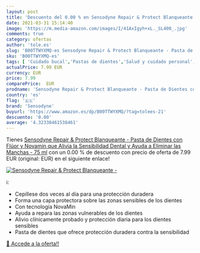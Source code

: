 ```yaml
---
layout: post
title: 'Descuento del 0.00 % en Sensodyne Repair & Protect Blanqueante -'
date: 2021-03-31 15:14:40
image: 'https://m.media-amazon.com/images/I/41AxIgyh+xL._SL400_.jpg'
comments: true
category: ofertas
author: 'tole.es'
slug: 'B00TTWYXMQ-es Sensodyne Repair & Protect Blanqueante - Pasta de Dientes...'
sku: 'B00TTWYXMQ-es'
tags: [ 'Cuidado bucal','Pastas de dientes','Salud y cuidado personal','de','dientes','pasta','sensodyne', ]
actualPrice: 7.99 EUR
currency: EUR
price: 7.99
comparePrice:  EUR
prodname: 'Sensodyne Repair & Protect Blanqueante - Pasta de Dientes con Flúor y Novamin que Alivia la Sensibilidad Dental y Ayuda a Eliminar las Manchas - 75 ml'
country: 'es'
flag: '🇪🇸'
brand: 'Sensodyne'
buyurl: 'https://www.amazon.es/dp/B00TTWYXMQ/?tag=tolees-21'
descuento: '0.00'
average: '4.32338461538461'
---
```


Tienes [Sensodyne Repair & Protect Blanqueante - Pasta de Dientes con Flúor y Novamin que Alivia la Sensibilidad Dental y Ayuda a Eliminar las Manchas - 75 ml](https://www.amazon.es/dp/B00TTWYXMQ/?tag=tolees-21) con un 0.00 % de descuento con precio de oferta de 7.99 EUR (original:  EUR) en el siguiente enlace!

[![Sensodyne Repair & Protect Blanqueante -](https://m.media-amazon.com/images/I/41AxIgyh+xL._SL400_.jpg)](https://www.amazon.es/dp/B00TTWYXMQ/?tag=tolees-21)

ℹ️:

- Cepillese dos veces al día para una protección duradera
- Forma una capa protectora sobre las zonas sensibles de los dientes
- Con tecnología NovaMin
- Ayuda a repara las zonas vulnerables de los dientes
- Alivio clínicamente probado y protección diaria para los dientes sensibles
- Pasta de dientes que ofrece protección duradera contra la sensibilidad

[🛒 Accede a la oferta!!](https://www.amazon.es/dp/B00TTWYXMQ/?tag=tolees-21)
